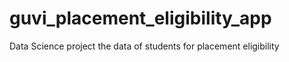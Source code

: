 # guvi_placement_eligibility_app
Data Science project the data of students for placement eligibility
